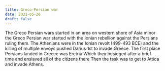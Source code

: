 ```yaml
---
title: Greco-Persian war
date: 2021-05-26
draft: false
---
```


 <p>
The Greco Persian wars started in an area on western shore of Asia minor
the Greco Persian war started with the Ionian rebellion against the Persians ruling them. The Athenians were  in the Ionian revolt (499-493 BCE) and the killing of multiple envoys
pushed Darius 1st to invade Greece. The first place Persians landed in Greece was Eretria Which they besieged    after a brief time and enslaved all of the citizens there Then the task was to get to Attica and invade Athens.
</p>
